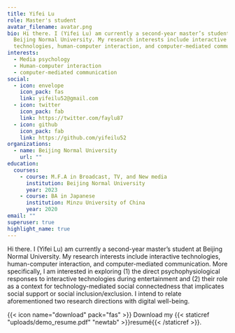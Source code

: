 ```yaml
---
title: Yifei Lu
role: Master's student
avatar_filename: avatar.png
bio: Hi there. I (Yifei Lu) am currently a second-year master’s student at
  Beijing Normal University. My research interests include interactive
  technologies, human-computer interaction, and computer-mediated communication.
interests:
  - Media psychology
  - Human-computer interaction
  - computer-mediated communication
social:
  - icon: envelope
    icon_pack: fas
    link: yifeilu52@gmail.com
  - icon: twitter
    icon_pack: fab
    link: https://twitter.com/faylu87
  - icon: github
    icon_pack: fab
    link: https://github.com/yifeilu52
organizations:
  - name: Beijing Normal University
    url: ""
education:
  courses:
    - course: M.F.A in Broadcast, TV, and New media
      institution: Beijing Normal University
      year: 2023
    - course: BA in Japanese
      institution: Minzu University of China
      year: 2020
email: ""
superuser: true
highlight_name: true
---
```

Hi there. I (Yifei Lu) am currently a second-year master’s student at Beijing Normal University. My research interests include interactive technologies, human-computer interaction, and computer-mediated communication. More specifically, I am interested in exploring (1) the direct psychophysiological responses to interactive technologies during entertainment and (2) their role as a context for technology-mediated social connectedness that implicates social support or social inclusion/exclusion. I intend to relate aforementioned  two research directions with digital well-being.

{{< icon name="download" pack="fas" >}} Download my {{< staticref "uploads/demo_resume.pdf" "newtab" >}}resumé{{< /staticref >}}.
